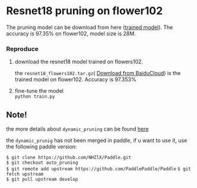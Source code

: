# Resnet18 pruning on flower102 
The pruning model can be download from here ([trained model](https://pan.baidu.com/s/1c1Hqxoc)). The accuracy is 97.35% on flower102, model size is 28M.



### Reproduce 
1. download the resnet18 model trained on flowers102.

	the `resnet18_flowers102.tar.gz`( [Download from BaiduCloud](https://pan.baidu.com/s/1pLlwg9X)) is the trained model on flower102. Accuracy is 97.353%

2. fine-tune the model   
`python train.py`


## Note!
the more details about `dynamic_pruning` can be found [here](https://github.com/PaddlePaddle/Paddle/pull/2603)

the `dynamic_prunig` has not been merged in paddle, if u want to use it, use the following paddle version:    

`$ git clone https://github.com/NHZlX/Paddle.git `     
`$ git checkout auto_pruning`     
`$ git remote add upstream https://github.com/PaddlePaddle/Paddle` 
`$ git fetch upstream`     
`$ git pull upstream develop`
